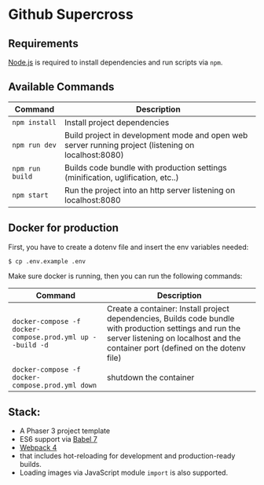 # Github Supercross

## Requirements

[Node.js](https://nodejs.org) is required to install dependencies and run scripts via `npm`.

## Available Commands

| Command | Description |
|---------|-------------|
| `npm install` | Install project dependencies |
| `npm run dev` | Build project in development mode and open web server running project (listening on localhost:8080) |
| `npm run build` | Builds code bundle with production settings (minification, uglification, etc..) |
| `npm start` | Run the project into an http server listening on localhost:8080 |

## Docker for production

First, you have to create a dotenv file and insert the env variables needed:
```
$ cp .env.example .env
```
Make sure docker is running, then you can run the following commands:

| Command | Description |
|---------|-------------|
| `docker-compose -f docker-compose.prod.yml up --build -d` | Create a container: Install project dependencies, Builds code bundle with production settings and run the server listening on localhost and the container port (defined on the dotenv file)  |
| `docker-compose -f docker-compose.prod.yml down` | shutdown the container  |

## Stack:
- A Phaser 3 project template
- ES6 support via [Babel 7](https://babeljs.io/)
- [Webpack 4](https://webpack.js.org/)
- that includes hot-reloading for development and production-ready builds.
- Loading images via JavaScript module `import` is also supported.